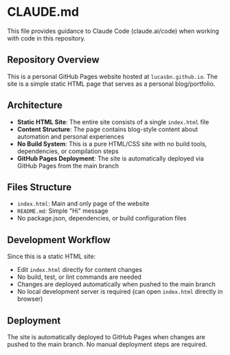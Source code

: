 # CLAUDE.md

This file provides guidance to Claude Code (claude.ai/code) when working with code in this repository.

## Repository Overview

This is a personal GitHub Pages website hosted at `lucasbn.github.io`. The site is a simple static HTML page that serves as a personal blog/portfolio.

## Architecture

- **Static HTML Site**: The entire site consists of a single `index.html` file
- **Content Structure**: The page contains blog-style content about automation and personal experiences
- **No Build System**: This is a pure HTML/CSS site with no build tools, dependencies, or compilation steps
- **GitHub Pages Deployment**: The site is automatically deployed via GitHub Pages from the main branch

## Files Structure

- `index.html`: Main and only page of the website
- `README.md`: Simple "Hi" message
- No package.json, dependencies, or build configuration files

## Development Workflow

Since this is a static HTML site:
- Edit `index.html` directly for content changes
- No build, test, or lint commands are needed
- Changes are deployed automatically when pushed to the main branch
- No local development server is required (can open `index.html` directly in browser)

## Deployment

The site is automatically deployed to GitHub Pages when changes are pushed to the main branch. No manual deployment steps are required.